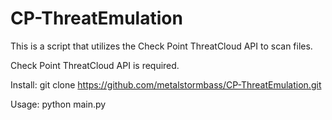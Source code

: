 # CP-ThreatEmulation
This is a script that utilizes the Check Point ThreatCloud API to scan files.

Check Point ThreatCloud API is required.

Install:
git clone https://github.com/metalstormbass/CP-ThreatEmulation.git

Usage:
python main.py

